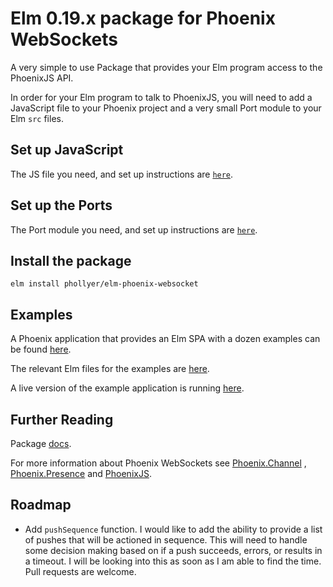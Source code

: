# Elm 0.19.x package for Phoenix WebSockets

A very simple to use Package that provides your Elm program access to the
PhoenixJS API.

In order for your Elm program to talk to PhoenixJS, you will need to add a
JavaScript file to your Phoenix project and a very small Port module to your
Elm `src` files.

## Set up JavaScript

The JS file you need, and set up instructions are
[`here`](https://github.com/phollyer/elm-phoenix-websocket/tree/master/js).

## Set up the Ports

The Port module you need, and set up instructions are
[`here`](https://github.com/phollyer/elm-phoenix-websocket/tree/master/ports).

## Install the package

    elm install phollyer/elm-phoenix-websocket

## Examples

A Phoenix application that provides an Elm SPA with a dozen examples can be found
[here](https://github.com/phollyer/elm-phoenix-websocket-example).

The relevant Elm files for the examples are
[here](https://github.com/phollyer/elm-phoenix-websocket-example/tree/master/assets/elm/src/Example).

A live version of the example application is running
[here](http://elm-phoenix-websocket-example.hollyer.me.uk).

## Further Reading

Package [docs](https://package.elm-lang.org/packages/phollyer/elm-phoenix-websocket/latest/Phoenix).

For more information about Phoenix WebSockets see
[Phoenix.Channel](https://hexdocs.pm/phoenix/1.5.3/Phoenix.Channel.html#content)
, [Phoenix.Presence](https://hexdocs.pm/phoenix/1.5.3/Phoenix.Presence.html#content)
and [PhoenixJS](https://hexdocs.pm/phoenix/js).

## Roadmap

- Add `pushSequence` function. I would like to add the ability to provide a list of pushes that will be actioned in sequence. This will need to handle some decision making based
  on if a push succeeds, errors, or results in a timeout. I will be looking into this as soon as I am able to find the time. Pull requests are welcome.
